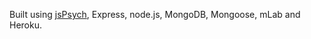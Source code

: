 Built using [jsPsych](https://www.jspsych.org/), Express, node.js, MongoDB, Mongoose, mLab and Heroku. 
